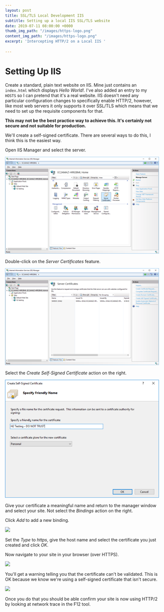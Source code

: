 ```yaml
---
layout: post
title: SSL/TLS Local Development IIS
subtitle: Setting up a local IIS SSL/TLS website
date: 2019-07-11 08:00:00 +0000
thumb_img_path: "/images/https-logo.png"
content_img_path: "/images/https-logo.png"
excerpt: 'Intercepting HTTP/2 on a Local IIS '

---
```

# Setting Up IIS

Create a standard, plain text website on IIS. Mine just contains an `index.html` which displays _Hello World!._ I've also added an entry to my `HOSTS` so I can pretend that it's a real website. IIS doesn't need any particular configuration changes to specifically enable HTTP/2, however, like most web servers it only supports it over SSL/TLS which means that we need to set up the requisite components for that.

**This may not be the best practice way to achieve this. It's certainly not secure and not suitable for production.**

We'll create a self-signed certificate. There are several ways to do this, I think this is the easiest way.

Open IIS Manager and select the server.

![Select the Server Configuration option from the server features.](/images/IIS-ServerFeatires.PNG "IIS Server Features")

Double-click on the _Server Certificates_ feature.

![IIIS Server Certificates Feature](/images/IIS-ServerCertificates.PNG "IIS Server Certificates Feature")

Select the _Create Self-Signed Certificate_ action on the right.

![](/images/IIS-SpecifyFriendlyName.PNG)

Give your certificate a meaningful name and return to the manager window and select your site. Not select the _Bindings_ action on the right.

Click _Add_ to add a new binding.

![](https://wiki.just-eat.com/download/attachments/95921753/IIS-AddNewHttpsBinding.PNG?version=1&modificationDate=1562191362280&api=v2&effects=drop-shadow)

Set the _Type_ to _https_, give the host name and select the certificate you just created and click _OK_.

Now navigate to your site in your browser (over HTTPS).

![](https://wiki.just-eat.com/download/attachments/95921753/Chrome-HttpsBackToSafety.PNG?version=1&modificationDate=1562191361827&api=v2&effects=drop-shadow)

You'll get a warning telling you that the certificate can't be validated. This is OK because we know we're using a self-signed certificate that isn't secure.

![](https://wiki.just-eat.com/download/attachments/95921753/Chrome-Http2WorkingLocally.PNG?version=1&modificationDate=1562191361200&api=v2&effects=drop-shadow)

Once you do that you should be able confirm your site is now using HTTP/2 by looking at network trace in the F12 tool.
